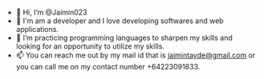 - 👋 Hi, I’m @Jaimin023
- 👀 I'm am a developer and I love developing softwares and web applications.
- 🌱 I’m practicing programming languages to sharpen my skills and looking for an opportunity to utilize my skills.
- 📫 You can reach me out by my mail id that is jaimintayde@gmail.com or you can call me on my contact number +64223091833.

<!---
Jaimin023/Jaimin023 is a ✨ special ✨ repository because its `README.md` (this file) appears on your GitHub profile.
You can click the Preview link to take a look at your changes.
--->
